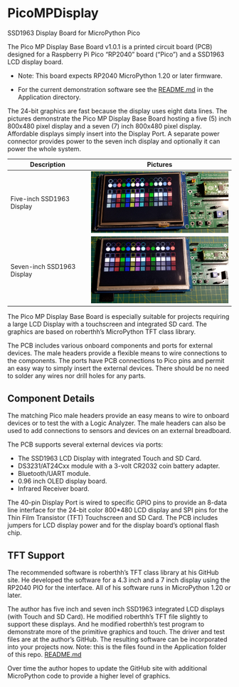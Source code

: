 # PicoMPDisplay
 SSD1963 Display Board for MicroPython Pico

The Pico MP Display Base Board v1.0.1 is a printed circuit board (PCB) designed for a Raspberry Pi Pico “RP2040” board (“Pico”) and a SSD1963 LCD display board.  

- Note: This board expects RP2040 MicroPython 1.20 or later firmware. 

- For the current demonstration software see the [README.md](https://github.com/kwinter745321/PicoMPDisplay/tree/main/Application) in the Application directory.

The 24-bit graphics are fast because the display uses eight data lines.  The pictures demonstrate the Pico MP Display Base Board hosting a five (5) inch 800x480 pixel display and a seven (7) inch 800x480 pixel display.  Affordable displays simply insert into the Display Port.  A separate power connector provides power to the seven inch display and optionally it can power the whole system.

|   Description                 | Pictures|
| ---------------------------- | -------------------------------------------------------------------------------------------------------------------- |
|   Five-inch SSD1963 Display  |  <img src="Images\FiveInch-ColorDemo.jpg" width="400">                                                                                                                   |
|   Seven-inch SSD1963 Display  | <img src="Images\SevenInch-ColorDemo.jpg" width="400">                                                                                                                |


The Pico MP Display Base Board is especially suitable for projects requiring a large LCD Display with a touchscreen and integrated SD card.  The graphics are based on roberthh’s MicroPython TFT class library.  

The PCB includes various onboard components and ports for external devices. The male headers provide a flexible means to wire connections to the components. The ports have PCB connections to Pico pins and permit an easy way to simply insert the external devices. There should be no need to solder any wires nor drill holes for any parts.

## Component Details
The matching Pico male headers provide an easy means to wire to onboard devices or to test the with a Logic Analyzer. The male headers can also be used to add connections to sensors and devices on an external breadboard.

The PCB supports several external devices via ports:

- The SSD1963 LCD Display with integrated Touch and SD Card.
- DS3231/AT24Cxx module with a 3-volt CR2032 coin battery adapter.
- Bluetooth/UART module.
- 0.96 inch OLED display board.
- Infrared Receiver board.

The 40-pin Display Port is wired to specific GPIO pins to provide an 8-data line interface for the 24-bit color 800*480 LCD display and SPI pins for the Thin Film Transistor (TFT) Touchscreen and SD Card. The PCB includes jumpers for LCD display power and for the display board’s optional flash chip. 

## TFT Support
The recommended software is roberthh’s TFT class library at his GitHub site.  He developed the software for a 4.3 inch and a 7 inch display using the RP2040 PIO for the interface.  All of his software runs in MicroPython 1.20 or later. 

The author has five inch and seven inch SSD1963 integrated LCD displays (with Touch and SD Card).  He modified roberthh’s TFT file slightly to support these displays.  And he modified roberthh’s test program to demonstrate more of the primitive graphics and touch. The driver and test files are at the author’s GitHub.  The resulting software can be incorporated into your projects now. Note: this is the files found in the Application folder of this repo. [README.md](Application\README.md)

Over time the author hopes to update the GitHub site with additional MicroPython code to provide a higher level of graphics.